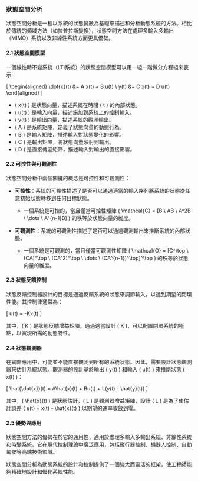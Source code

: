 ### 狀態空間分析

狀態空間分析是一種以系統的狀態變數為基礎來描述和分析動態系統的方法。相比於傳統的頻域方法（如拉普拉斯變換），狀態空間方法在處理多輸入多輸出（MIMO）系統以及非線性系統方面更具優勢。

#### 2.1 狀態空間模型

一個線性時不變系統（LTI系統）的狀態空間模型可以用一組一階微分方程組來表示：

\[
\begin{aligned}
\dot{x}(t) &= A x(t) + B u(t) \\
y(t) &= C x(t) + D u(t)
\end{aligned}
\]

- \( x(t) \) 是狀態向量，描述系統在時間 \( t \) 的內部狀態。
- \( u(t) \) 是輸入向量，描述施加到系統上的控制輸入。
- \( y(t) \) 是輸出向量，描述系統的觀測輸出。
- \( A \) 是系統矩陣，定義了狀態向量的動態行為。
- \( B \) 是輸入矩陣，描述輸入對狀態變化的影響。
- \( C \) 是輸出矩陣，將狀態向量映射到輸出。
- \( D \) 是直接傳遞矩陣，描述輸入對輸出的直接影響。

#### 2.2 可控性與可觀測性

狀態空間分析中兩個關鍵的概念是可控性和可觀測性：

- **可控性**：系統的可控性描述了是否可以通過適當的輸入序列將系統的狀態從任意初始狀態轉移到任何目標狀態。
  - 一個系統是可控的，當且僅當可控性矩陣 \( \mathcal{C} = [B \ AB \ A^2B \ \dots \ A^{n-1}B] \) 的秩等於狀態向量的維度。

- **可觀測性**：系統的可觀測性描述了是否可以通過觀測輸出來推斷系統的內部狀態。
  - 一個系統是可觀測的，當且僅當可觀測性矩陣 \( \mathcal{O} = [C^\top \ (CA)^\top \ (CA^2)^\top \ \dots \ (CA^{n-1})^\top]^\top \) 的秩等於狀態向量的維度。

#### 2.3 狀態反饋控制

狀態反饋控制器設計的目標是通過反饋系統的狀態來調節輸入，以達到期望的閉環性能。其控制律通常為：

\[
u(t) = -Kx(t)
\]

其中，\( K \) 是狀態反饋增益矩陣。通過適當設計 \( K \)，可以配置閉環系統的極點，以實現所需的動態特性。

#### 2.4 狀態觀測器

在實際應用中，可能並不能直接觀測到所有的系統狀態。因此，需要設計狀態觀測器來估計系統狀態。觀測器的設計基於輸出 \( y(t) \) 和輸入 \( u(t) \) 來推斷狀態 \( x(t) \)：

\[
\hat{\dot{x}}(t) = A\hat{x}(t) + Bu(t) + L(y(t) - \hat{y}(t))
\]

其中，\( \hat{x}(t) \) 是狀態估計，\( L \) 是觀測器增益矩陣，設計 \( L \) 是為了使估計誤差 \( e(t) = x(t) - \hat{x}(t) \) 以期望的速率收斂到零。

#### 2.5 優勢與應用

狀態空間方法的優勢在於它的通用性，適用於處理多輸入多輸出系統、非線性系統和時變系統。它在現代控制理論中廣泛應用，包括飛行器控制、機器人控制、自動駕駛等高端技術領域。

狀態空間分析為動態系統的設計和控制提供了一個強大而靈活的框架，使工程師能夠精確地設計和優化系統性能。
